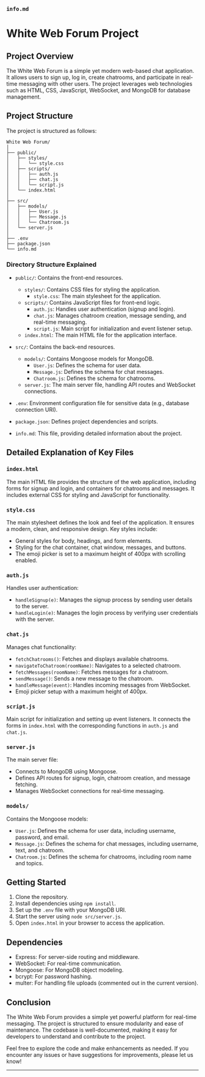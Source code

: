 ### `info.md`

# White Web Forum Project

## Project Overview

The White Web Forum is a simple yet modern web-based chat application. It allows users to sign up, log in, create chatrooms, and participate in real-time messaging with other users. The project leverages web technologies such as HTML, CSS, JavaScript, WebSocket, and MongoDB for database management.

## Project Structure

The project is structured as follows:

```
White Web Forum/
│
├── public/
│   ├── styles/
│   │   └── style.css
│   ├── scripts/
│   │   ├── auth.js
│   │   ├── chat.js
│   │   └── script.js
│   └── index.html
│
├── src/
│   ├── models/
│   │   ├── User.js
│   │   ├── Message.js
│   │   └── Chatroom.js
│   └── server.js
│
├── .env
├── package.json
└── info.md
```

### Directory Structure Explained

- `public/`: Contains the front-end resources.

  - `styles/`: Contains CSS files for styling the application.
    - `style.css`: The main stylesheet for the application.
  - `scripts/`: Contains JavaScript files for front-end logic.
    - `auth.js`: Handles user authentication (signup and login).
    - `chat.js`: Manages chatroom creation, message sending, and real-time messaging.
    - `script.js`: Main script for initialization and event listener setup.
  - `index.html`: The main HTML file for the application interface.

- `src/`: Contains the back-end resources.

  - `models/`: Contains Mongoose models for MongoDB.
    - `User.js`: Defines the schema for user data.
    - `Message.js`: Defines the schema for chat messages.
    - `Chatroom.js`: Defines the schema for chatrooms.
  - `server.js`: The main server file, handling API routes and WebSocket connections.

- `.env`: Environment configuration file for sensitive data (e.g., database connection URI).
- `package.json`: Defines project dependencies and scripts.
- `info.md`: This file, providing detailed information about the project.

## Detailed Explanation of Key Files

### `index.html`

The main HTML file provides the structure of the web application, including forms for signup and login, and containers for chatrooms and messages. It includes external CSS for styling and JavaScript for functionality.

### `style.css`

The main stylesheet defines the look and feel of the application. It ensures a modern, clean, and responsive design. Key styles include:

- General styles for body, headings, and form elements.
- Styling for the chat container, chat window, messages, and buttons.
- The emoji picker is set to a maximum height of 400px with scrolling enabled.

### `auth.js`

Handles user authentication:

- `handleSignup(e)`: Manages the signup process by sending user details to the server.
- `handleLogin(e)`: Manages the login process by verifying user credentials with the server.

### `chat.js`

Manages chat functionality:

- `fetchChatrooms()`: Fetches and displays available chatrooms.
- `navigateToChatroom(roomName)`: Navigates to a selected chatroom.
- `fetchMessages(roomName)`: Fetches messages for a chatroom.
- `sendMessage()`: Sends a new message to the chatroom.
- `handleMessage(event)`: Handles incoming messages from WebSocket.
- Emoji picker setup with a maximum height of 400px.

### `script.js`

Main script for initialization and setting up event listeners. It connects the forms in `index.html` with the corresponding functions in `auth.js` and `chat.js`.

### `server.js`

The main server file:

- Connects to MongoDB using Mongoose.
- Defines API routes for signup, login, chatroom creation, and message fetching.
- Manages WebSocket connections for real-time messaging.

### `models/`

Contains the Mongoose models:

- `User.js`: Defines the schema for user data, including username, password, and email.
- `Message.js`: Defines the schema for chat messages, including username, text, and chatroom.
- `Chatroom.js`: Defines the schema for chatrooms, including room name and topics.

## Getting Started

1. Clone the repository.
2. Install dependencies using `npm install`.
3. Set up the `.env` file with your MongoDB URI.
4. Start the server using `node src/server.js`.
5. Open `index.html` in your browser to access the application.

## Dependencies

- Express: For server-side routing and middleware.
- WebSocket: For real-time communication.
- Mongoose: For MongoDB object modeling.
- bcrypt: For password hashing.
- multer: For handling file uploads (commented out in the current version).

## Conclusion

The White Web Forum provides a simple yet powerful platform for real-time messaging. The project is structured to ensure modularity and ease of maintenance. The codebase is well-documented, making it easy for developers to understand and contribute to the project.

Feel free to explore the code and make enhancements as needed. If you encounter any issues or have suggestions for improvements, please let us know!

---
